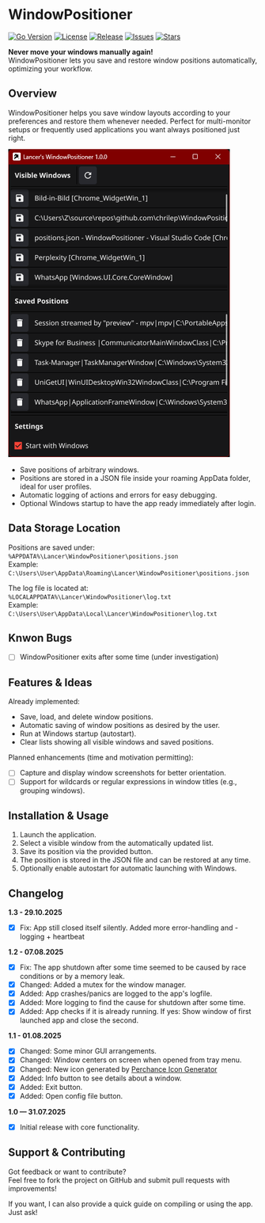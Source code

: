 # WindowPositioner

[![Go Version](https://img.shields.io/github/go-mod/go-version/chrilep/LaunchRDP)](https://golang.org)
[![License](https://img.shields.io/github/license/chrilep/LaunchRDP)](LICENSE)
[![Release](https://img.shields.io/github/v/release/chrilep/LaunchRDP)](../../releases)
[![Issues](https://img.shields.io/github/issues/chrilep/LaunchRDP)](../../issues)
[![Stars](https://img.shields.io/github/stars/chrilep/LaunchRDP?style=social)](../../stargazers)

**Never move your windows manually again!**  
WindowPositioner lets you save and restore window positions automatically, optimizing your workflow.

## Overview

WindowPositioner helps you save window layouts according to your preferences and restore them whenever needed. Perfect for multi-monitor setups or frequently used applications you want always positioned just right.

![WindowPositioner App Screenshot](https://raw.githubusercontent.com/chrilep/WindowPositioner/refs/heads/main/res/gui.png)

- Save positions of arbitrary windows.
- Positions are stored in a JSON file inside your roaming AppData folder, ideal for user profiles.
- Automatic logging of actions and errors for easy debugging.
- Optional Windows startup to have the app ready immediately after login.

## Data Storage Location

Positions are saved under:  
`%APPDATA%\Lancer\WindowPositioner\positions.json`  
Example:  
`C:\Users\User\AppData\Roaming\Lancer\WindowPositioner\positions.json`

The log file is located at:  
`%LOCALAPPDATA%\Lancer\WindowPositioner\log.txt`  
Example:  
`C:\Users\User\AppData\Local\Lancer\WindowPositioner\log.txt`

## Knwon Bugs

- [ ] WindowPositioner exits after some time (under investigation)

## Features & Ideas

Already implemented:

- Save, load, and delete window positions.
- Automatic saving of window positions as desired by the user.
- Run at Windows startup (autostart).
- Clear lists showing all visible windows and saved positions.

Planned enhancements (time and motivation permitting):

- [ ] Capture and display window screenshots for better orientation.
- [ ] Support for wildcards or regular expressions in window titles (e.g., grouping windows).

## Installation & Usage

1. Launch the application.
2. Select a visible window from the automatically updated list.
3. Save its position via the provided button.
4. The position is stored in the JSON file and can be restored at any time.
5. Optionally enable autostart for automatic launching with Windows.

## Changelog

**1.3 - 29.10.2025**

- [x] Fix: App still closed itself silently. Added more error-handling and -logging + heartbeat

**1.2 - 07.08.2025**

- [x] Fix: The app shutdown after some time seemed to be caused by race conditions or by a memory leak.
- [x] Changed: Added a mutex for the window manager.
- [x] Added: App crashes/panics are logged to the app's logfile.
- [x] Added: More logging to find the cause for shutdown after some time.
- [x] Added: App checks if it is already running. If yes: Show window of first launched app and close the second.

**1.1 - 01.08.2025**

- [x] Changed: Some minor GUI arrangements.
- [x] Changed: Window centers on screen when opened from tray menu.
- [x] Changed: New icon generated by [Perchance Icon Generator](https://perchance.org/ai-icon-generator)
- [x] Added: Info button to see details about a window.
- [x] Added: Exit button.
- [x] Added: Open config file button.

**1.0 — 31.07.2025**

- [x] Initial release with core functionality.

## Support & Contributing

Got feedback or want to contribute?  
Feel free to fork the project on GitHub and submit pull requests with improvements!

If you want, I can also provide a quick guide on compiling or using the app. Just ask!
